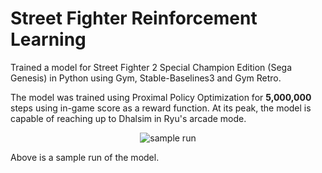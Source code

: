 # Street Fighter Reinforcement Learning

Trained a model for Street Fighter 2 Special Champion Edition (Sega Genesis) in Python using Gym, Stable-Baselines3 and Gym Retro.

The model was trained using Proximal Policy Optimization for **5,000,000** steps using in-game score as a reward function.
At its peak, the model is capable of reaching up to Dhalsim in Ryu's arcade mode. 

<p align="center">
    <img src="trainedSample.gif" alt="sample run">
</p>

Above is a sample run of the model.